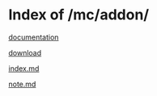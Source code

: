 # Index of /mc/addon/

[documentation](./documentation/)

[download](./download/)

[index.md](./index.md/)

[note.md](./note.md/)

